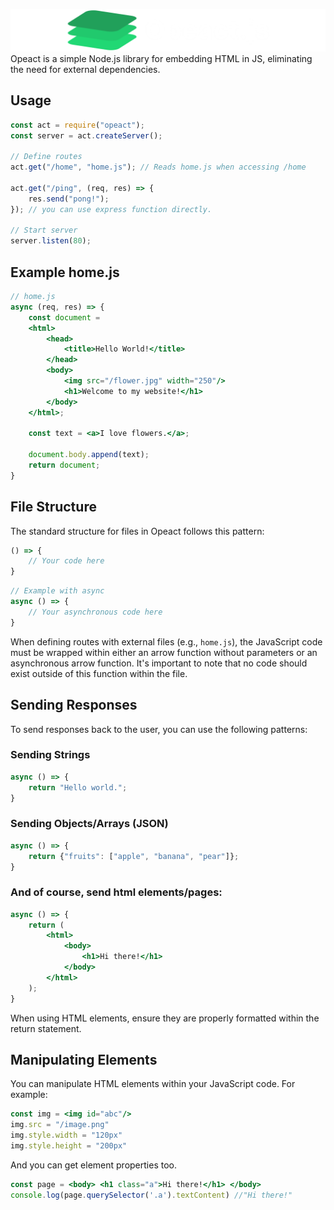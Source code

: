 

![Opeact](https://raw.githubusercontent.com/gabbdev/opeact/main/logoc.png)
Opeact is a simple Node.js library for embedding HTML in JS, eliminating the need for external dependencies.

## Usage
```jsx
const act = require("opeact");
const server = act.createServer();

// Define routes
act.get("/home", "home.js"); // Reads home.js when accessing /home

act.get("/ping", (req, res) => {
    res.send("pong!");
}); // you can use express function directly.

// Start server
server.listen(80);
```

## Example home.js
```jsx
// home.js
async (req, res) => {
    const document = 
    <html>
        <head>
            <title>Hello World!</title>
        </head>
        <body>
            <img src="/flower.jpg" width="250"/>
            <h1>Welcome to my website!</h1>
        </body>
    </html>;
    
    const text = <a>I love flowers.</a>;
    
    document.body.append(text);
    return document;
}
```


## File Structure

The standard structure for files in Opeact follows this pattern:

```js
() => {
    // Your code here
}
```

```js
// Example with async
async () => {
    // Your asynchronous code here
}
```

When defining routes with external files (e.g., `home.js`), the JavaScript code must be wrapped within either an arrow function without parameters or an asynchronous arrow function. It's important to note that no code should exist outside of this function within the file.


## Sending Responses
To send responses back to the user, you can use the following patterns:

### Sending Strings
```javascript
async () => {
    return "Hello world.";
}
```
### Sending Objects/Arrays (JSON)
```javascript
async () => {
    return {"fruits": ["apple", "banana", "pear"]};
}
```

### And of course, send html elements/pages:
```jsx
async () => {
    return (
        <html>
            <body>
                <h1>Hi there!</h1>
            </body>
        </html>
    );
}
```
When using HTML elements, ensure they are properly formatted within the return statement.

## Manipulating Elements

You can manipulate HTML elements within your JavaScript code. For example:

```jsx
const img = <img id="abc"/>
img.src = "/image.png"
img.style.width = "120px"
img.style.height = "200px"
```

And you can get element properties too.
```jsx
const page = <body> <h1 class="a">Hi there!</h1> </body>
console.log(page.querySelector('.a').textContent) //"Hi there!"
```
